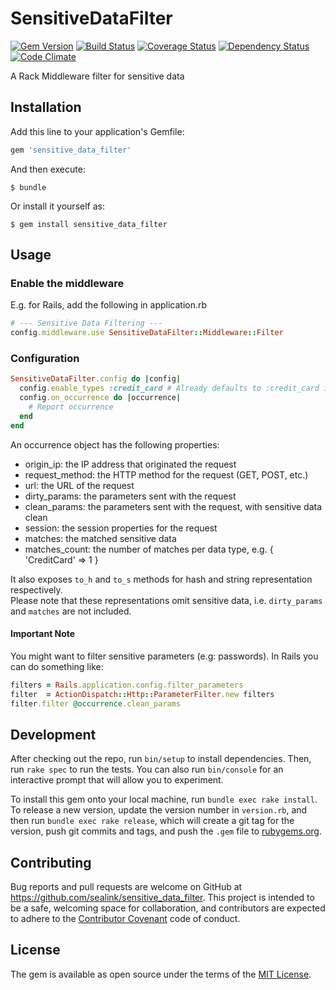 # SensitiveDataFilter

[![Gem Version](https://badge.fury.io/rb/sensitive_data_filter.svg)](http://badge.fury.io/rb/sensitive_data_filter)
[![Build Status](https://travis-ci.org/sealink/sensitive_data_filter.svg?branch=master)](https://travis-ci.org/sealink/sensitive_data_filter)
[![Coverage Status](https://coveralls.io/repos/sealink/sensitive_data_filter/badge.svg)](https://coveralls.io/r/sealink/sensitive_data_filter)
[![Dependency Status](https://gemnasium.com/sealink/sensitive_data_filter.svg)](https://gemnasium.com/sealink/sensitive_data_filter)
[![Code Climate](https://codeclimate.com/github/sealink/sensitive_data_filter/badges/gpa.svg)](https://codeclimate.com/github/sealink/sensitive_data_filter)

A Rack Middleware filter for sensitive data

## Installation

Add this line to your application's Gemfile:

```ruby
gem 'sensitive_data_filter'
```

And then execute:

    $ bundle

Or install it yourself as:

    $ gem install sensitive_data_filter

## Usage

### Enable the middleware

E.g. for Rails, add the following in application.rb

```ruby
# --- Sensitive Data Filtering ---
config.middleware.use SensitiveDataFilter::Middleware::Filter
```

### Configuration

```ruby
SensitiveDataFilter.config do |config|
  config.enable_types :credit_card # Already defaults to :credit_card if not specified
  config.on_occurrence do |occurrence|
    # Report occurrence
  end
end
```

An occurrence object has the following properties:

* origin_ip:      the IP address that originated the request
* request_method: the HTTP method for the request (GET, POST, etc.)
* url:            the URL of the request
* dirty_params:   the parameters sent with the request
* clean_params:   the parameters sent with the request, with sensitive data clean
* session:        the session properties for the request
* matches:        the matched sensitive data
* matches_count:  the number of matches per data type, e.g. { 'CreditCard' => 1 }

It also exposes `to_h` and `to_s` methods for hash and string representation respectively.  
Please note that these representations omit sensitive data, i.e. `dirty_params` and `matches` are not included.

#### Important Note

You might want to filter sensitive parameters (e.g: passwords).
In Rails you can do something like:

```ruby
filters = Rails.application.config.filter_parameters
filter  = ActionDispatch::Http::ParameterFilter.new filters
filter.filter @occurrence.clean_params
```

## Development

After checking out the repo, run `bin/setup` to install dependencies. Then, run `rake spec` to run the tests. You can also run `bin/console` for an interactive prompt that will allow you to experiment.

To install this gem onto your local machine, run `bundle exec rake install`. To release a new version, update the version number in `version.rb`, and then run `bundle exec rake release`, which will create a git tag for the version, push git commits and tags, and push the `.gem` file to [rubygems.org](https://rubygems.org).

## Contributing

Bug reports and pull requests are welcome on GitHub at https://github.com/sealink/sensitive_data_filter. This project is intended to be a safe, welcoming space for collaboration, and contributors are expected to adhere to the [Contributor Covenant](http://contributor-covenant.org) code of conduct.


## License

The gem is available as open source under the terms of the [MIT License](http://opensource.org/licenses/MIT).
